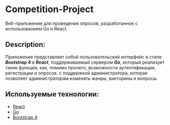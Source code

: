 # Competition-Project
Веб-приложение для проведения опросов, разработанное с использованием Go и React.
## Description:
Приложение представляет собой пользовательский интерфейс в стиле ***Bootstrap 4*** в ***React***, поддерживаемый сервером ***Go***, который реализует такие функции, как, помимо прочего, возможности аутентификации, регистрации и опросов. с поддержкой администратора, которая позволяет администраторам изменять жанры, викторины и вопросы.

## Используемые технологии:
* [React](https://reactjs.org/)
* [Go](https://golang.org/)
* [Bootstrap 4](http://getbootstrap.com/)

